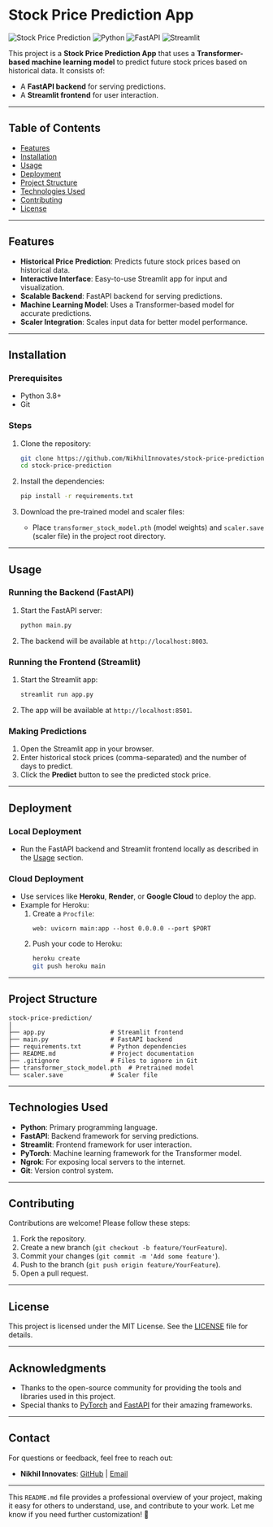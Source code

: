 # Stock Price Prediction App

![Stock Price Prediction](https://img.shields.io/badge/Stock-Price_Prediction-blue) ![Python](https://img.shields.io/badge/Python-3.8%2B-green) ![FastAPI](https://img.shields.io/badge/FastAPI-0.95.2-brightgreen) ![Streamlit](https://img.shields.io/badge/Streamlit-1.26.0-orange)

This project is a **Stock Price Prediction App** that uses a **Transformer-based machine learning model** to predict future stock prices based on historical data. It consists of:
- A **FastAPI backend** for serving predictions.
- A **Streamlit frontend** for user interaction.

---

## Table of Contents
- [Features](#features)
- [Installation](#installation)
- [Usage](#usage)
- [Deployment](#deployment)
- [Project Structure](#project-structure)
- [Technologies Used](#technologies-used)
- [Contributing](#contributing)
- [License](#license)

---

## Features
- **Historical Price Prediction**: Predicts future stock prices based on historical data.
- **Interactive Interface**: Easy-to-use Streamlit app for input and visualization.
- **Scalable Backend**: FastAPI backend for serving predictions.
- **Machine Learning Model**: Uses a Transformer-based model for accurate predictions.
- **Scaler Integration**: Scales input data for better model performance.

---

## Installation

### Prerequisites
- Python 3.8+
- Git

### Steps
1. Clone the repository:
   ```bash
   git clone https://github.com/NikhilInnovates/stock-price-prediction.git
   cd stock-price-prediction
   ```

2. Install the dependencies:
   ```bash
   pip install -r requirements.txt
   ```

3. Download the pre-trained model and scaler files:
   - Place `transformer_stock_model.pth` (model weights) and `scaler.save` (scaler file) in the project root directory.

---

## Usage

### Running the Backend (FastAPI)
1. Start the FastAPI server:
   ```bash
   python main.py
   ```
2. The backend will be available at `http://localhost:8003`.

### Running the Frontend (Streamlit)
1. Start the Streamlit app:
   ```bash
   streamlit run app.py
   ```
2. The app will be available at `http://localhost:8501`.

### Making Predictions
1. Open the Streamlit app in your browser.
2. Enter historical stock prices (comma-separated) and the number of days to predict.
3. Click the **Predict** button to see the predicted stock price.

---

## Deployment

### Local Deployment
- Run the FastAPI backend and Streamlit frontend locally as described in the [Usage](#usage) section.

### Cloud Deployment
- Use services like **Heroku**, **Render**, or **Google Cloud** to deploy the app.
- Example for Heroku:
  1. Create a `Procfile`:
     ```
     web: uvicorn main:app --host 0.0.0.0 --port $PORT
     ```
  2. Push your code to Heroku:
     ```bash
     heroku create
     git push heroku main
     ```

---

## Project Structure
```
stock-price-prediction/
│
├── app.py                  # Streamlit frontend
├── main.py                 # FastAPI backend
├── requirements.txt        # Python dependencies
├── README.md               # Project documentation
├── .gitignore              # Files to ignore in Git
├── transformer_stock_model.pth  # Pretrained model
└── scaler.save             # Scaler file
```

---

## Technologies Used
- **Python**: Primary programming language.
- **FastAPI**: Backend framework for serving predictions.
- **Streamlit**: Frontend framework for user interaction.
- **PyTorch**: Machine learning framework for the Transformer model.
- **Ngrok**: For exposing local servers to the internet.
- **Git**: Version control system.

---

## Contributing
Contributions are welcome! Please follow these steps:
1. Fork the repository.
2. Create a new branch (`git checkout -b feature/YourFeature`).
3. Commit your changes (`git commit -m 'Add some feature'`).
4. Push to the branch (`git push origin feature/YourFeature`).
5. Open a pull request.

---

## License
This project is licensed under the MIT License. See the [LICENSE](LICENSE) file for details.

---

## Acknowledgments
- Thanks to the open-source community for providing the tools and libraries used in this project.
- Special thanks to [PyTorch](https://pytorch.org/) and [FastAPI](https://fastapi.tiangolo.com/) for their amazing frameworks.

---

## Contact
For questions or feedback, feel free to reach out:
- **Nikhil Innovates**: [GitHub](https://github.com/NikhilInnovates) | [Email](mailto:panchalnikhil1710@gmail.com)

---

This `README.md` file provides a professional overview of your project, making it easy for others to understand, use, and contribute to your work. Let me know if you need further customization! 🚀
